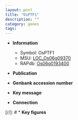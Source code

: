 ```yaml
---
layout: post
title: "OsPTF1"
description: ""
category: genes
tags: 
---
```


* **Information**  
    + Symbol: OsPTF1  
    + MSU: [LOC_Os06g09370](http://rice.uga.edu/cgi-bin/ORF_infopage.cgi?orf=LOC_Os06g09370)  
    + RAPdb: [Os06g0193400](http://rapdb.dna.affrc.go.jp/viewer/gbrowse_details/irgsp1?name=Os06g0193400)  

* **Publication**  

* **Genbank accession number**  

* **Key message**  

* **Connection**  

[//]: # * **Key figures**  


